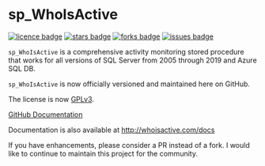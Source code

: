# sp_WhoIsActive
[![licence badge]][licence]
[![stars badge]][stars]
[![forks badge]][forks]
[![issues badge]][issues]

`sp_WhoIsActive` is a comprehensive activity monitoring stored procedure that works for all versions of SQL Server from 2005 through 2019 and Azure SQL DB.

`sp_WhoIsActive` is now officially versioned and maintained here on GitHub.

The license is now [GPLv3](/LICENSE).

[GitHub Documentation](Docs/README.md)

Documentation is also available at http://whoisactive.com/docs

If you have enhancements, please consider a PR instead of a fork. I would like to continue to maintain this project for the community.

[licence badge]:https://img.shields.io/badge/license-GPLv3-blue.svg
[stars badge]:https://img.shields.io/github/stars/amachanic/sp_whoisactive.svg
[forks badge]:https://img.shields.io/github/forks/amachanic/sp_whoisactive.svg
[issues badge]:https://img.shields.io/github/issues/amachanic/sp_whoisactive.svg

[licence]:https://github.com/amachanic/sp_whoisactive/blob/master/LICENSE
[stars]:https://github.com/amachanic/sp_whoisactive/stargazers
[forks]:https://github.com/amachanic/sp_whoisactive/network
[issues]:https://github.com/amachanic/sp_whoisactive/issues
